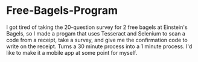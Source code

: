 # Free-Bagels-Program

I got tired of taking the 20-question survey for 2 free bagels at Einstein's Bagels, so I made a progam that uses Tesseract and Selenium 
to scan a code from a receipt, take a survey, and give me the confirmation code to write on the receipt. Turns a 30 minute process
into a 1 minute process. 
I'd like to make it a mobile app at some point for myself.
